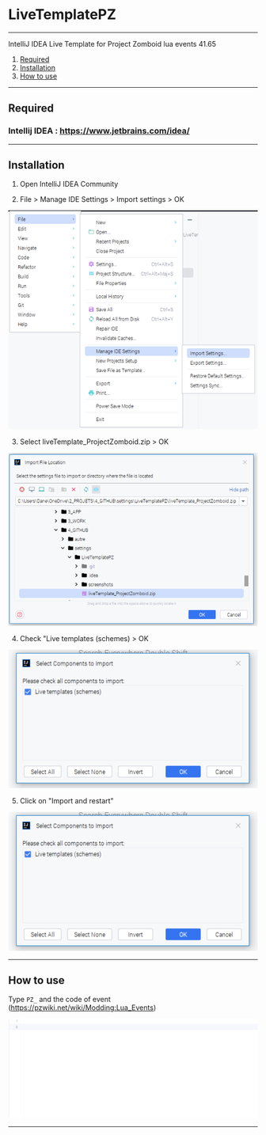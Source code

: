 # LiveTemplatePZ
***
 IntelliJ IDEA Live Template for Project Zomboid lua events 41.65

1. [Required](#required)
2. [Installation](#installation)
3. [How to use](#how-to-use)

***

## Required
<a name="required"></a>
### Intellij IDEA : https://www.jetbrains.com/idea/

***

## Installation
<a name="installation"></a>


1) Open IntelliJ IDEA Community 

2) File > Manage IDE Settings > Import settings > OK

![ImportSettings](https://github.com/JHDane/LiveTemplatePZ/blob/main/screenshots/1.png?raw=true)

3) Select liveTemplate_ProjectZomboid.zip > OK

![SelectZip](https://github.com/JHDane/LiveTemplatePZ/blob/main/screenshots/2.png?raw=true)

4) Check "Live templates (schemes) > OK

![CheckBox](https://github.com/JHDane/LiveTemplatePZ/blob/main/screenshots/3.png?raw=true)

5) Click on "Import and restart"

![ImportRestart](https://github.com/JHDane/LiveTemplatePZ/blob/main/screenshots/3.png?raw=true)

***

## How to use
<a name="how-to-use"/></a>

Type ```PZ_``` and the code of event (https://pzwiki.net/wiki/Modding:Lua_Events)

![HowToUse](https://github.com/JHDane/LiveTemplatePZ/blob/main/screenshots/PZ_Event.gif?raw=true)

***


